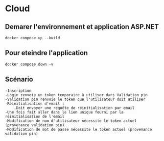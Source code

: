 # Cloud

## Demarer l'environnement et application ASP.NET
```docker compose up --build```

## Pour eteindre l'application
```docker compose down -v```

## Scénario
    -Inscription
    -Login renvoie un token temporaire à utiliser dans Validation pin
    -Validation pin renvoie le token que l'utilisateur doit utiliser
    -Réinitialisation d'email :
        .Doit envoyer une requête de réinitialisation par email
    -Une fois fait aller dans le lien unique fourni par la réinitialisation de l'email
    -Modification de nom d'utilisateur nécessite le token actuel (provenance validation pin)
    -Modification de mot de passe nécessite le token actuel (provenance validation pin) 